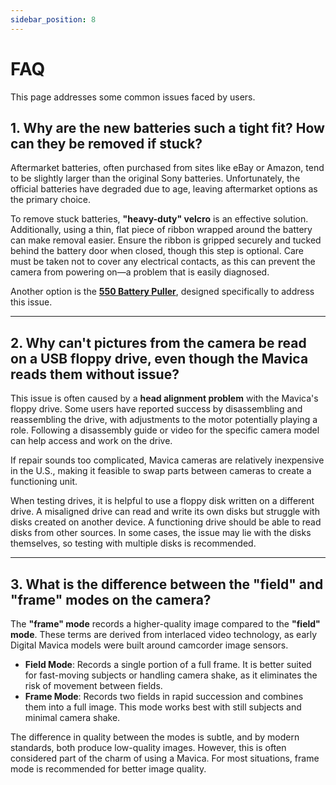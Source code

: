 ```yaml
---
sidebar_position: 8
---
```


# FAQ

This page addresses some common issues faced by users.

## 1. Why are the new batteries such a tight fit? How can they be removed if stuck?

Aftermarket batteries, often purchased from sites like eBay or Amazon, tend to be slightly larger than the original Sony batteries. Unfortunately, the official batteries have degraded due to age, leaving aftermarket options as the primary choice.

To remove stuck batteries, **"heavy-duty" velcro** is an effective solution. Additionally, using a thin, flat piece of ribbon wrapped around the battery can make removal easier. Ensure the ribbon is gripped securely and tucked behind the battery door when closed, though this step is optional. Care must be taken not to cover any electrical contacts, as this can prevent the camera from powering on—a problem that is easily diagnosed.

Another option is the **[550 Battery Puller](https://www.reddit.com/r/Mavica/comments/191ekru/introducing_the_550_battery_puller/)**, designed specifically to address this issue.

---

## 2. Why can't pictures from the camera be read on a USB floppy drive, even though the Mavica reads them without issue?

This issue is often caused by a **head alignment problem** with the Mavica's floppy drive. Some users have reported success by disassembling and reassembling the drive, with adjustments to the motor potentially playing a role. Following a disassembly guide or video for the specific camera model can help access and work on the drive.

If repair sounds too complicated, Mavica cameras are relatively inexpensive in the U.S., making it feasible to swap parts between cameras to create a functioning unit.

When testing drives, it is helpful to use a floppy disk written on a different drive. A misaligned drive can read and write its own disks but struggle with disks created on another device. A functioning drive should be able to read disks from other sources. In some cases, the issue may lie with the disks themselves, so testing with multiple disks is recommended.

---

## 3. What is the difference between the "field" and "frame" modes on the camera?

The **"frame" mode** records a higher-quality image compared to the **"field" mode**. These terms are derived from interlaced video technology, as early Digital Mavica models were built around camcorder image sensors.

- **Field Mode**: Records a single portion of a full frame. It is better suited for fast-moving subjects or handling camera shake, as it eliminates the risk of movement between fields.
- **Frame Mode**: Records two fields in rapid succession and combines them into a full image. This mode works best with still subjects and minimal camera shake.

The difference in quality between the modes is subtle, and by modern standards, both produce low-quality images. However, this is often considered part of the charm of using a Mavica. For most situations, frame mode is recommended for better image quality.

